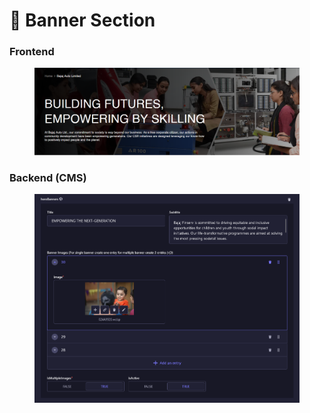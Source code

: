 # 📎 Banner Section

### **Frontend**

<figure><img src="../../.gitbook/assetsBajajAuto/banner-section.png" alt=""><figcaption></figcaption></figure>

### Backend (CMS)

<figure><img src="../../.gitbook/assetsBajajAuto/banner-section-cms.png" alt=""><figcaption></figcaption></figure>
